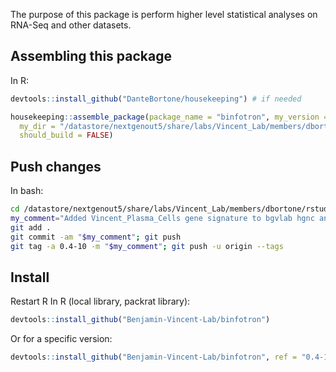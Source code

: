 The purpose of this package is perform higher level statistical analyses on RNA-Seq and other datasets.


## Assembling this package
In R:
``` r
devtools::install_github("DanteBortone/housekeeping") # if needed

housekeeping::assemble_package(package_name = "binfotron", my_version = "0.4-10", 
  my_dir = "/datastore/nextgenout5/share/labs/Vincent_Lab/members/dbortone/rstudio-common/packages/binfotron", 
  should_build = FALSE)
```

## Push changes
In bash:
``` bash
cd /datastore/nextgenout5/share/labs/Vincent_Lab/members/dbortone/rstudio-common/packages/binfotron
my_comment="Added Vincent_Plasma_Cells gene signature to bgvlab hgnc and entrez gene sets."
git add .
git commit -am "$my_comment"; git push
git tag -a 0.4-10 -m "$my_comment"; git push -u origin --tags
```

## Install
Restart R
In R (local library, packrat library):
``` r
devtools::install_github("Benjamin-Vincent-Lab/binfotron")
```

Or for a specific version:
``` r
devtools::install_github("Benjamin-Vincent-Lab/binfotron", ref = "0.4-10")
```
